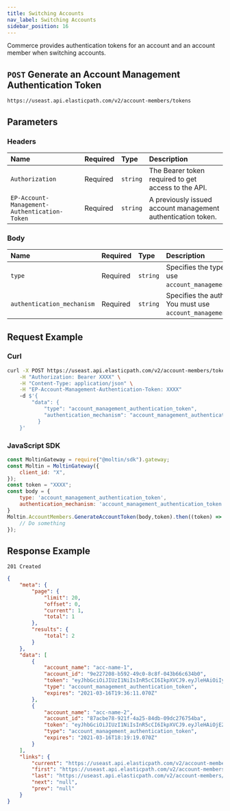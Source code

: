```yaml
---
title: Switching Accounts
nav_label: Switching Accounts
sidebar_position: 16
---
```


Commerce provides authentication tokens for an account and an account member when switching accounts.

## `POST` Generate an Account Management Authentication Token

```http
https://useast.api.elasticpath.com/v2/account-members/tokens
```

## Parameters

### Headers

| Name                                         | Required | Type     | Description |
|:---------------------------------------------|:---------|:---------|:--------|
| `Authorization`                              | Required | `string` | The Bearer token required to get access to the API. |
| `EP-Account-Management-Authentication-Token` | Required | `string` | A previously issued account management authentication token. |

### Body

| Name                       | Required | Type     | Description               |
|:---------------------------|:---------|:---------|:--------------------------|
| `type`                     | Required | `string` | Specifies the type of the object. You must use `account_management_authentication_token`. |
| `authentication_mechanism` | Required | `string` | Specifies the authentication mechanism. You must use `account_management_authentication_token`. |

## Request Example

### Curl

```bash
curl -X POST https://useast.api.elasticpath.com/v2/account-members/tokens/ \
    -H "Authorization: Bearer XXXX" \
    -H "Content-Type: application/json" \
    -H "EP-Account-Management-Authentication-Token: XXXX"
    -d $'{
        "data": {
            "type": "account_management_authentication_token",
            "authentication_mechanism": "account_management_authentication_token"
          }
    }'
```

### JavaScript SDK

```javascript
const MoltinGateway = require("@moltin/sdk").gateway;
const Moltin = MoltinGateway({
    client_id: "X",
});
const token = "XXXX";
const body = {
    type: 'account_management_authentication_token',
    authentication_mechanism: 'account_management_authentication_token'
}
Moltin.AccountMembers.GenerateAccountToken(body,token).then((token) => {
    // Do something
});
```

## Response Example

`201 Created`

```json
{
    "meta": {
        "page": {
            "limit": 20,
            "offset": 0,
            "current": 1,
            "total": 1
        },
        "results": {
            "total": 2
        }
    },
    "data": [
        {
            "account_name": "acc-name-1",
            "account_id": "9e227208-b592-49c0-8c8f-043b66c634b0",
            "token": "eyJhbGciOiJIUzI1NiIsInR5cCI6IkpXVCJ9.eyJleHAiOiIyMDIxLTAzLTE2VDE5OjM2OjExLjA3MFoiLCJpYXQiOiIyMDIxLTAzLTE1VDE5OjM2OjExLjA3MFoiLCJzY29wZSI6IjFjNDVlNGVjLTI2ZTAtNDA0My04NmU0LWMxNWI5Y2Y5ODVhMyIsInN1YiI6IjFjNDVlNGVjLTI2ZTAtNDA0My04NmU0LWMxNWI5Y2Y5ODVhMiJ9.ytQ3UutTl_RJ8NiB1xN29Ta23p-FXsYOhcUM7MUQ4CM",
            "type": "account_management_authentication_token",
            "expires": "2021-03-16T19:36:11.070Z"
        },
        {
            "account_name": "acc-name-2",
            "account_id": "87acbe78-921f-4a25-84db-09dc276754ba",
            "token": "eyJhbGciOiJIUzI1NiIsInR5cCI6IkpXVCJ9.eyJleHAiOjE2MTU5MTg3NTksImlhdCI6MTYxNTkxODc0NCwic2NvcGUiOiI5N2FjYmU3OC05MjFmLTRhMjUtODRkYi0wOWRjMjc2NzU0YmEiLCJzdWIiOiI5N2FjYmU3OC05MjFmLTRhMjUtODRkYi0wOWRjMjc2NzU0YmEifQ.NphZBSWYxfl3-odXOxD0l6Zj7E9HxOG7qp34Sizm0WU",
            "type": "account_management_authentication_token",
            "expires": "2021-03-16T18:19:19.070Z"
        }
    ],
    "links": {
        "current": "https://useast.api.elasticpath.com/v2/account-members/tokens?page[offset]=0&page[limit]=20",
        "first": "https://useast.api.elasticpath.com/v2/account-members/tokens?page[offset]=0&page[limit]=20",
        "last": "https://useast.api.elasticpath.com/v2/account-members/tokens?page[offset]=0&page[limit]=20",
        "next": "null",
        "prev": "null"
    }
}
```
